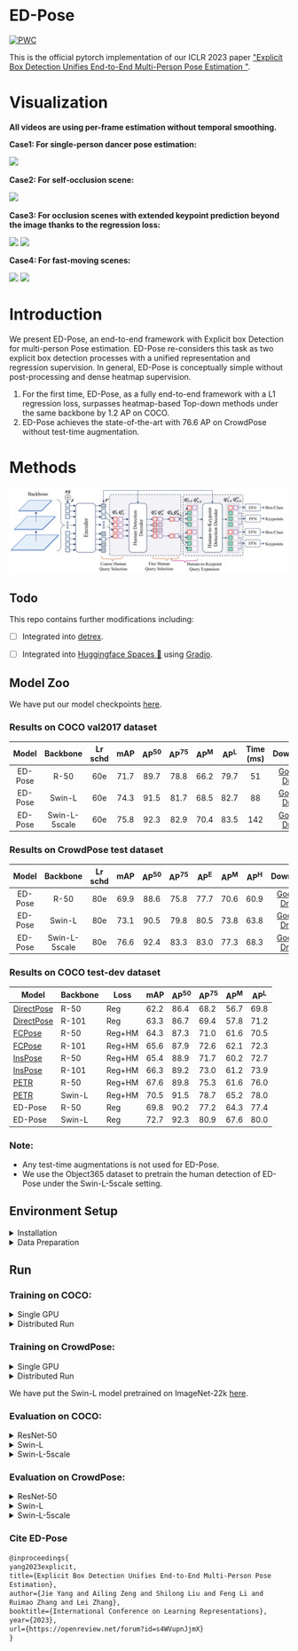 # ED-Pose

[![PWC](https://img.shields.io/endpoint.svg?url=https://paperswithcode.com/badge/explicit-box-detection-unifies-end-to-end/multi-person-pose-estimation-on-crowdpose)](https://paperswithcode.com/sota/multi-person-pose-estimation-on-crowdpose?p=explicit-box-detection-unifies-end-to-end)

This is the official pytorch implementation of our ICLR 2023 paper ["Explicit Box Detection Unifies End-to-End Multi-Person Pose Estimation "](https://arxiv.org/pdf/2302.01593.pdf). 

# Visualization 
**All videos are using per-frame estimation without temporal smoothing.**

**Case1: For single-person dancer pose estimation:**

 <img src="https://github.com/IDEA-Research/ED-Pose/blob/master/figs/dancer.gif" style="height:200px" />
 
**Case2: For self-occlusion scene:**

<img src="https://github.com/IDEA-Research/ED-Pose/blob/master/figs/fitness%20scene%20with%20occlusion.gif" style="height:200px" />

**Case3: For occlusion scenes with extended keypoint prediction beyond the image thanks to the regression loss:**

<img src="https://github.com/IDEA-Research/ED-Pose/blob/master/figs/crowd%20scene%20with%20extened%20prediction.gif" style="height:200px" />  <img src="https://github.com/IDEA-Research/ED-Pose/blob/master/figs/occlusion%20with%20extended%20prediction.gif" style="height:200px" />  
 
**Case4: For fast-moving scenes:**

<img src="https://github.com/IDEA-Research/ED-Pose/blob/master/figs/crowd%20scene.gif" style="height:200px" />  <img src="https://github.com/IDEA-Research/ED-Pose/blob/master/figs/fast%20speed.gif" style="height:200px" />  
 
 
# Introduction
We present ED-Pose, an end-to-end framework with Explicit box Detection for multi-person Pose estimation. ED-Pose re-considers this task as two explicit box detection processes with a unified representation and regression supervision.
In general, ED-Pose is conceptually simple without post-processing and dense heatmap supervision.
1. For the first time, ED-Pose, as a fully end-to-end framework with a L1 regression loss, surpasses heatmap-based Top-down methods under the same backbone by 1.2 AP on COCO.
2. ED-Pose achieves the state-of-the-art with 76.6 AP on CrowdPose without test-time augmentation.
# Methods
![method](figs/edpose_git.jpg "model arch")

## Todo

This repo contains further modifications including:

- [ ] Integrated into [detrex](https://github.com/IDEA-Research/detrex).

- [ ] Integrated into [Huggingface Spaces 🤗](https://huggingface.co/spaces) using [Gradio](https://github.com/gradio-app/gradio).

## Model Zoo
We have put our model checkpoints [here](https://drive.google.com/drive/folders/1PrPazRK9neyIDcO9yAOya0nKKNAEG1gc?usp=sharing).

### Results on COCO val2017 dataset

|  Model  |   Backbone    | Lr schd | mAP  | AP<sup>50</sup> | AP<sup>75</sup> | AP<sup>M</sup> | AP<sup>L</sup> |Time (ms) |                                             Download                                              |
|:-------:|:-------------:|:-------:|:----:|:---------------:|:---------------:|:--------------:|:--------------:|:--------------:|:-------------------------------------------------------------------------------------------------:|
| ED-Pose |     R-50      |   60e   | 71.7 |      89.7       |      78.8       |      66.2      |      79.7      |       51       |                             [Google Drive](https://drive.google.com/file/d/1Q5OpZeCvaSgqC0NlKeRiJFmHBtusxnjX/view?usp=sharing)                                            |
|  ED-Pose   |    Swin-L     |  60e   | 74.3 |      91.5       |      81.7       |      68.5      |      82.7      |           88|                                [Google Drive](https://drive.google.com/file/d/11NEwOfQhr6Zb46qzexxEYSQekLyeomu-/view?usp=share_link)                                            |
|  ED-Pose   | Swin-L-5scale |  60e   | 75.8 |      92.3       |      82.9       |      70.4      |      83.5     |142 | [Google Drive](https://drive.google.com/file/d/1lKj4JmQjG_WoIcLOc_LhHOSbomBGIpra/view?usp=sharing) |

### Results on CrowdPose test dataset

| Model | Backbone | Lr schd | mAP  | AP<sup>50</sup> | AP<sup>75</sup> | AP<sup>E</sup> | AP<sup>M</sup> | AP<sup>H</sup> |                                             Download                                              |
|:-----:|:--------:|:-------:|:----:|:---------------:|:---------------:|:--------------:|:--------------:|:--------------:|:-------------------------------------------------------------------------------------------------:|
| ED-Pose  |  R-50  |   80e   | 69.9 |      88.6       |      75.8       |      77.7      |      70.6      |      60.9      |                                           [Google Drive](https://drive.google.com/file/d/1CyO520iLTtCstiERvBztNWxu9FiiFGxq/view?usp=sharing)                                            |
| ED-Pose  |  Swin-L  |  80e   | 73.1 |      90.5       |      79.8       |      80.5      |      73.8      |      63.8      |                                           [Google Drive](https://drive.google.com/file/d/1DyqCQr9fu8pkKkX34si6c3makFQtieJl/view?usp=share_link)                                            |
| ED-Pose  |  Swin-L-5scale  |  80e   | 76.6 |      92.4       |      83.3       |      83.0      |      77.3      |      68.3      | [Google Drive](https://drive.google.com/file/d/1fxFhh5Z3qLOB1zHVNYNvxQq1RHXFzw5R/view?usp=sharing) |

### Results on COCO test-dev dataset
| Model      | Backbone | Loss   | mAP  | AP<sup>50</sup> | AP<sup>75</sup> | AP<sup>M</sup> | AP<sup>L</sup> |
| ---------- | -------- | ------ | ---- | --------------- | --------------- | -------------- | -------------- |
| [DirectPose](https://arxiv.org/abs/1911.07451)| R-50     | Reg    | 62.2 | 86.4            | 68.2            | 56.7           | 69.8           |
| [DirectPose](https://arxiv.org/abs/1911.07451) | R-101    | Reg    | 63.3 | 86.7            | 69.4            | 57.8           | 71.2           |
| [FCPose](https://arxiv.org/abs/2105.14185)     | R-50     | Reg+HM | 64.3 | 87.3            | 71.0            | 61.6           | 70.5           |
| [FCPose](https://arxiv.org/abs/2105.14185)     | R-101    | Reg+HM | 65.6 | 87.9            | 72.6            | 62.1           | 72.3           |
| [InsPose](https://arxiv.org/abs/2107.08982)    | R-50     | Reg+HM | 65.4 | 88.9            | 71.7            | 60.2           | 72.7           |
| [InsPose](https://arxiv.org/abs/2107.08982)    | R-101    | Reg+HM | 66.3 | 89.2            | 73.0            | 61.2           | 73.9           |
| [PETR](https://openaccess.thecvf.com/content/CVPR2022/papers/Shi_End-to-End_Multi-Person_Pose_Estimation_With_Transformers_CVPR_2022_paper.pdf)       | R-50     | Reg+HM | 67.6 | 89.8            | 75.3            | 61.6           | 76.0           |
| [PETR](https://openaccess.thecvf.com/content/CVPR2022/papers/Shi_End-to-End_Multi-Person_Pose_Estimation_With_Transformers_CVPR_2022_paper.pdf)       | Swin-L   | Reg+HM | 70.5 | 91.5            | 78.7            | 65.2           | 78.0           |
| ED-Pose    | R-50     | Reg    | 69.8 | 90.2            | 77.2            | 64.3           | 77.4           |
| ED-Pose    | Swin-L   | Reg    | 72.7 | 92.3            | 80.9            | 67.6           | 80.0           |
### Note:
- Any test-time augmentations is not used for ED-Pose.
- We use the Object365 dataset to pretrain the human detection of ED-Pose under the Swin-L-5scale setting.

## Environment Setup 

<details>
  <summary>Installation</summary>
  
  We use the [DN-Deformable-DETR](https://arxiv.org/abs/2203.01305) as our codebase. We test our models under ```python=3.7.3,pytorch=1.9.0,cuda=11.1```. Other versions might be available as well.

   1. Clone this repo
   ```sh
   git clone https://github.com/IDEA-Research/ED-Pose.git
   cd ED-Pose
   ```

   2. Install Pytorch and torchvision

   Follow the instruction on https://pytorch.org/get-started/locally/.
   ```sh
   # an example:
   conda install -c pytorch pytorch torchvision
   ```

   3. Install other needed packages
   ```sh
   pip install -r requirements.txt
   ```

   4. Compiling CUDA operators
   ```sh
   cd models/edpose/ops
   python setup.py build install
   # unit test (should see all checking is True)
   python test.py
   cd ../../..
   ```
</details>

<details>
  <summary>Data Preparation</summary>

**For COCO data**, please download from [COCO download](http://cocodataset.org/#download). 
The coco_dir should look like this:
```
|-- EDPose
`-- |-- coco_dir
    `-- |-- annotations
        |   |-- person_keypoints_train2017.json
        |   `-- person_keypoints_val2017.json
        `-- images
            |-- train2017
            |   |-- 000000000009.jpg
            |   |-- 000000000025.jpg
            |   |-- 000000000030.jpg
            |   |-- ... 
            `-- val2017
                |-- 000000000139.jpg
                |-- 000000000285.jpg
                |-- 000000000632.jpg
                |-- ... 
```

**For CrowdPose data**, please download from [CrowdPose download](https://github.com/Jeff-sjtu/CrowdPose#dataset), 
The crowdpose_dir should look like this:
```
|-- ED-Pose
`-- |-- crowdpose_dir
    `-- |-- json
        |   |-- crowdpose_train.json
        |   |-- crowdpose_val.json
        |   |-- crowdpose_trainval.json (generated by util/crowdpose_concat_train_val.py)
        |   `-- crowdpose_test.json
        `-- images
            |-- 100000.jpg
            |-- 100001.jpg
            |-- 100002.jpg
            |-- 100003.jpg
            |-- 100004.jpg
            |-- 100005.jpg
            |-- ... 
```
</details>

## Run


### Training on COCO:

<details>
  <summary>Single GPU</summary>

```
#For ResNet-50:
export EDPOSE_COCO_PATH=/path/to/your/cocodir
  python main.py \
 --output_dir "logs/coco_r50" \
 -c config/edpose.cfg.py \
 --options batch_size=4 epoch=60 lr_drop=55 num_body_points=17 backbone='resnet50' \
 --dataset_file="coco"
```
```
#For Swin-L:
export EDPOSE_COCO_PATH=/path/to/your/cocodir
export pretrain_model_path=/path/to/your/swin_L_384_22k
  python main.py \
 --output_dir "logs/coco_swinl" \
 -c config/edpose.cfg.py \
 --options batch_size=4 epoch=60 lr_drop=55 num_body_points=17 backbone='swin_L_384_22k' \
 --dataset_file="coco"
```

</details>

<details>
  <summary>Distributed Run</summary>


```
#For ResNet-50:
export EDPOSE_COCO_PATH=/path/to/your/cocodir
  python -m torch.distributed.launch --nproc_per_node=4  main.py \
 --output_dir "logs/coco_r50" \
 -c config/edpose.cfg.py \
 --options batch_size=4 epoch=60 lr_drop=55 num_body_points=17 backbone='resnet50' \
 --dataset_file="coco"
```
```
#For Swin-L:
export EDPOSE_COCO_PATH=/path/to/your/cocodir
export pretrain_model_path=/path/to/your/swin_L_384_22k
  python -m torch.distributed.launch --nproc_per_node=4 main.py \
 --output_dir "logs/coco_swinl" \
 -c config/edpose.cfg.py \
 --options batch_size=4 epoch=60 lr_drop=55 num_body_points=17 backbone='swin_L_384_22k' \
 --dataset_file="coco"
```

</details>


### Training on CrowdPose:

<details>
  <summary>Single GPU</summary>


```
#For ResNet-50:
export EDPOSE_CrowdPose_PATH=/path/to/your/crowdpose_dir
  python main.py \
 --output_dir "logs/crowdpose_r50" \
 -c config/edpose.cfg.py \
 --options batch_size=4 epoch=80 lr_drop=75 num_body_points=14 backbone='resnet50' \
 --dataset_file="crowdpose"
```
```
#For Swin-L:
export EDPOSE_CrowdPose_PATH=/path/to/your/crowdpose_dir
export pretrain_model_path=/path/to/your/swin_L_384_22k
  python main.py \
 --output_dir "logs/crowdpose_swinl" \
 -c config/edpose.cfg.py \
 --options batch_size=4 epoch=80 lr_drop=75 num_body_points=14 backbone='swin_L_384_22k' \
 --dataset_file="crowdpose"
```

</details>

<details>
  <summary>Distributed Run</summary>


```
#For ResNet-50:
export EDPOSE_CrowdPose_PATH=/path/to/your/crowdpose_dir
  python -m torch.distributed.launch --nproc_per_node=4  main.py \
 --output_dir "logs/crowdpose_r50" \
 -c config/edpose.cfg.py \
 --options batch_size=4 epoch=80 lr_drop=75 num_body_points=14 backbone='resnet50' \
 --dataset_file="crowdpose"
```
```
#For Swin-L:
export EDPOSE_CrowdPose_PATH=/path/to/your/crowdpose_dir
export pretrain_model_path=/path/to/your/swin_L_384_22k
  python -m torch.distributed.launch --nproc_per_node=4 main.py \
 --output_dir "logs/crowdpose_swinl" \
 -c config/edpose.cfg.py \
 --options batch_size=4 epoch=80 lr_drop=75 num_body_points=14 backbone='swin_L_384_22k' \
 --dataset_file="crowdpose"
```

</details>

We have put the Swin-L model pretrained on ImageNet-22k [here](https://drive.google.com/file/d/1WcjnAzu3s37TTBW2paA2QK2aDvQuSCBI/view?usp=sharing).

### Evaluation on COCO:


<details>
  <summary>ResNet-50</summary>


```
export EDPOSE_COCO_PATH=/path/to/your/cocodir
  python -m torch.distributed.launch --nproc_per_node=4  main.py \
 --output_dir "logs/coco_r50" \
 -c config/edpose.cfg.py \
 --options batch_size=4 epoch=60 lr_drop=55 num_body_points=17 backbone='resnet50' \
 --dataset_file="coco" \
 --pretrain_model_path "./models/edpose_r50_coco.pth" \
 --eval
```

</details>

<details>
  <summary>Swin-L</summary>

```
export EDPOSE_COCO_PATH=/path/to/your/cocodir
export pretrain_model_path=/path/to/your/swin_L_384_22k
  python -m torch.distributed.launch --nproc_per_node=4 main.py \
 --output_dir "logs/coco_swinl" \
 -c config/edpose.cfg.py \
 --options batch_size=4 epoch=60 lr_drop=55 num_body_points=17 backbone='swin_L_384_22k' \
 --dataset_file="coco" \
 --pretrain_model_path "./models/edpose_swinl_coco.pth" \
 --eval
```
</details>


<details>
  <summary>Swin-L-5scale</summary>

```
export EDPOSE_COCO_PATH=/path/to/your/cocodir
export pretrain_model_path=/path/to/your/swin_L_384_22k
  python -m torch.distributed.launch --nproc_per_node=4 main.py \
 --output_dir "logs/coco_swinl" \
 -c config/edpose.cfg.py \
 --options batch_size=4 epoch=60 lr_drop=55 num_body_points=17 backbone='swin_L_384_22k' \
  return_interm_indices=0,1,2,3 num_feature_levels=5 \
 --dataset_file="coco" \
 --pretrain_model_path "./models/edpose_swinl_5scale_coco.pth" \
 --eval
```
</details>


### Evaluation on CrowdPose:

<details>
  <summary>ResNet-50</summary>

```
export EDPOSE_CrowdPose_PATH=/path/to/your/crowdpose_dir
  python main.py \
 --output_dir "logs/crowdpose_r50" \
 -c config/edpose.cfg.py \
 --options batch_size=4 epoch=80 lr_drop=75 num_body_points=14 backbone='resnet50' \
 --dataset_file="crowdpose"\
 --pretrain_model_path "./models/edpose_r50_crowdpose.pth" \
 --eval
```
</details>


<details>
  <summary>Swin-L</summary>

```
export EDPOSE_CrowdPose_PATH=/path/to/your/crowdpose_dir
export pretrain_model_path=/path/to/your/swin_L_384_22k
  python main.py \
 --output_dir "logs/crowdpose_swinl" \
 -c config/edpose.cfg.py \
 --options batch_size=4 epoch=80 lr_drop=75 num_body_points=14 backbone='swin_L_384_22k' \
 --dataset_file="crowdpose" \
 --pretrain_model_path "./models/edpose_swinl_crowdpose.pth" \
 --eval
```
</details>


<details>
  <summary>Swin-L-5scale</summary>

```
export EDPOSE_CrowdPose_PATH=/path/to/your/crowdpose_dir
export pretrain_model_path=/path/to/your/swin_L_384_22k
  python -m torch.distributed.launch --nproc_per_node=4 main.py \
 --output_dir "logs/crowdpose_swinl" \
 -c config/edpose.cfg.py \
 --options batch_size=4 epoch=80 lr_drop=75 num_body_points=14 backbone='swin_L_384_22k' \
 return_interm_indices=0,1,2,3 num_feature_levels=5 \
 -- dataset_file="crowdpose" \
 --pretrain_model_path "./models/edpose_swinl_5scale_crowdpose.pth" \
 --eval
```

</details>

### Cite ED-Pose

```
@inproceedings{
yang2023explicit,
title={Explicit Box Detection Unifies End-to-End Multi-Person Pose Estimation},
author={Jie Yang and Ailing Zeng and Shilong Liu and Feng Li and Ruimao Zhang and Lei Zhang},
booktitle={International Conference on Learning Representations},
year={2023},
url={https://openreview.net/forum?id=s4WVupnJjmX}
}
```
